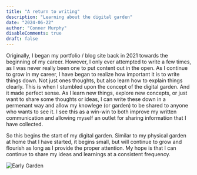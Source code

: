 ```yaml
---
title: "A return to writing"
description: "Learning about the digital garden"
date: "2024-06-22"
author: "Conner Murphy"
disableComments: true
draft: false
---
```


Originally, I began my portfolio / blog site back in 2021 towards the beginning of my career. However, I only ever attempted to write a few times, as I was never really been one to put content out in the open. As I continue to grow in my career, I have began to realize how important it is to write things down. Not just ones thoughts, but also learn how to explain things clearly. This is when I stumbled upon the concept of the digital garden. And it made perfect sense. As I learn new things, explore new concepts, or just want to share some thoughts or ideas, I can write these down in a permenant way and allow my knowlege (or garden) to be shared to anyone who wants to see it. I see this as a win-win to both improve my written communication and allowing myself an outlet for sharing information that I have collected.

So this begins the start of my digital garden. Similar to my physical garden at home that I have started, it begins small, but will continue to grow and flourish as long as I provide the proper attention. My hope is that I can continue to share my ideas and learnings at a consistent frequency.

![Early Garden](/img/small_plants.jpg)
